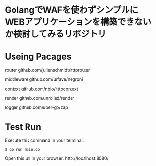 GolangでWAFを使わずシンプルにWEBアプリケーションを構築できないか検討してみるリポジトリ
===========================

# Useing Pacages

router
github.com/julienschmidt/httprouter

middleware
github.com/urfave/negroni

context
github.com/nbio/httpcontext

render
github.com/unrolled/render

logger
github.com/uber-go/zap

# Test Run

Execute this command in your terminal.

```
$ go run main.go
```

Open this url in your browser.
http://localhost:8080/
